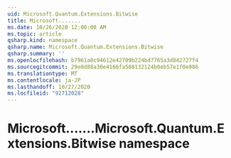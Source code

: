 ```yaml
---
uid: Microsoft.Quantum.Extensions.Bitwise
title: Microsoft.......
ms.date: 10/26/2020 12:00:00 AM
ms.topic: article
qsharp.kind: namespace
qsharp.name: Microsoft.Quantum.Extensions.Bitwise
qsharp.summary: ''
ms.openlocfilehash: b7961a0c94612e42709b224bd7765a3d842727f4
ms.sourcegitcommit: 29e0d88a30e4166fa580132124b0eb57e1f0e986
ms.translationtype: MT
ms.contentlocale: ja-JP
ms.lasthandoff: 10/27/2020
ms.locfileid: "92712028"
---
```

# <a name="microsoftquantumextensionsbitwise-namespace"></a><span data-ttu-id="f1351-102">Microsoft.......</span><span class="sxs-lookup"><span data-stu-id="f1351-102">Microsoft.Quantum.Extensions.Bitwise namespace</span></span>



